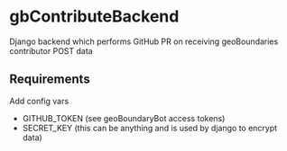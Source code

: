 # gbContributeBackend
 Django backend which performs GitHub PR on receiving geoBoundaries contributor POST data

## Requirements 

Add config vars
   - GITHUB_TOKEN (see geoBoundaryBot access tokens)
   - SECRET_KEY (this can be anything and is used by django to encrypt data)
